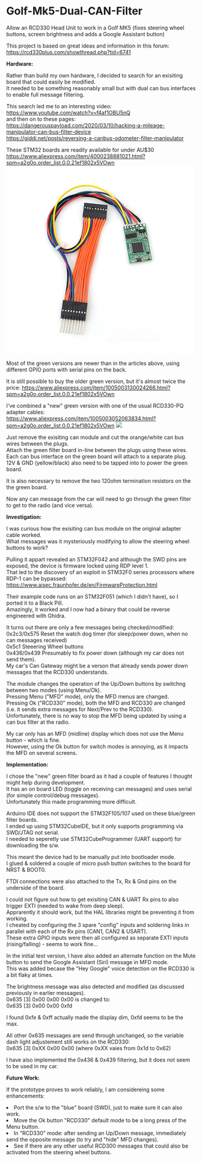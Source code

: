 # Golf-Mk5-Dual-CAN-Filter
Allow an RCD330 Head Unit to work in a Golf MK5 (fixes steering wheel buttons, screen brightness and adds a Google Assistant button)

This project is based on great ideas and information in this forum:<BR>
https://rcd330plus.com/showthread.php?tid=6741

**Hardware:**

Rather than build my own hardware, I decided to search for an exisiting board that could easily be modified.<BR>
It needed to be something reasonably small but with dual can bus interfaces to enable full message filtering.

This search led me to an interesting video:<BR>
 https://www.youtube.com/watch?v=f4af1OBU5nQ<BR>
and then on to these pages:<BR>
 https://dangerouspayload.com/2020/03/10/hacking-a-mileage-manipulator-can-bus-filter-device<BR>
 https://giddi.net/posts/reversing-a-canbus-odometer-filter-manipulator

These STM32 boards are readily available for under AU$30<BR>
  https://www.aliexpress.com/item/4000238881021.html?spm=a2g0o.order_list.0.0.21ef1802x5VOwn<BR>
<IMG SRC="png/Dual CAN Filter - small.png">
	
Most of the green versions are newer than in the articles above, using different GPIO ports with serial pins on the back.

It is still possible to buy the older green version, but it's almost twice the price:
  https://www.aliexpress.com/item/1005003130024266.html?spm=a2g0o.order_list.0.0.21ef1802x5VOwn

I've combined a "new" green version with one of the usual RCD330-PQ adapter cables:<BR>
  https://www.aliexpress.com/item/1005003052063834.html?spm=a2g0o.order_list.0.0.21ef1802x5VOwn
<IMG SRC="RCD330 CAN Adapter - small.png">
	
Just remove the exisiting can module and cut the orange/white can bus wires between the plugs.<BR>
Attach the green filter board in-line between the plugs using these wires.<BR>
Each can bus interface on the green board will attach to a separate plug.<BR>
12V & GND (yellow/black) also need to be tapped into to power the green board.<BR>

It is also necessary to remove the two 120ohm termination resistors on the the green board.

Now any can message from the car will need to go through the green filter to get to the radio (and vice versa).


**Investigation:**

I was curious how the exisiting can bus module on the original adapter cable worked.<BR>
What messages was it mysteriously modifying to allow the steering wheel buttons to work?

Pulling it appart revealed an STM32F042 and although the SWD pins are exposed, the device is firmware locked using RDP level 1.<BR>
That led to the discovery of an exploit in STM32F0 series processors where RDP-1 can be bypassed:<BR>
https://www.aisec.fraunhofer.de/en/FirmwareProtection.html

Their example code runs on an STM32F051 (which I didn't have), so I ported it to a Black Pill.<BR>
Amazingly, it worked and I now had a binary that could be reverse engineered with Ghidra.

It turns out there are only a few messages being checked/modified:<BR>
0x2c3/0x575	Reset the watch dog timer (for sleep/power down, when no can messages received)<BR>
0x5c1		Steeering Wheel buttons<BR>
0x436/0x439	Presumably to fix power down (although my car does not send them).<BR>
		My car's Can Gateway might be a verson that already sends power down messages that the RCD330 understands.

The module changes the operation of the Up/Down buttons by switchng between two modes (using Menu/Ok).<BR>
Pressing Menu ("MFD" mode), only the MFD menus are changed.<BR>
Pressing Ok ("RCD330" mode), both the MFD and RCD330 are changed (i.e. it sends extra messages for Next/Prev to the RCD330).<BR>
Unfortunately, there is no way to stop the MFD being updated by using a can bus filter at the radio.

My car only has an MFD (midline) display which does not use the Menu button - which is fine.<BR>
However, using the Ok button for switch modes is annoying, as it impacts the MFD on several screens.<BR>


**Implementation:**

I chose the "new" green filter board as it had a couple of features I thought might help during development.<BR>
It has an on board LED (toggle on receiving can messages) and uses serial (for simple control/debug messages).<BR>
Unfortunately this made programming more difficult.<BR>

Arduino IDE does not support the STM32F105/107 used on these blue/green filter boards.<BR>
I ended up using STM32CubeIDE, but it only supports programming via SWD/JTAG not serial.<BR>
I needed to seperetly use STM32CubeProgrammer (UART support) for downloading the s/w.<BR>

This meant the device had to be manually put into bootloader mode.<BR>
I glued & soldered a couple of micro push button switches to the board for NRST & BOOT0.<BR>

FTDI connections were also attached to the Tx, Rx & Gnd pins on the underside of the board.<BR>

I could not figure out how to get exisiting CAN & UART Rx pins to also trigger EXTI (needed to wake from deep sleep).<BR>
Apprarently it should work, but the HAL libraries might be preventing it from working.<BR>
I cheated by configuring the 3 spare "config" inputs and soldering links in parallel with each of the Rx pins (CAN1, CAN2 & USART).<BR>
These extra GPIO inputs were then all configured as separate EXTI inputs (rising/falling) - seems to work fine...

In the initial test version, I have also added an alternate function on the Mute button to send the Google Assistant (Siri) message in MFD mode.<BR>
This was added becase the "Hey Google" voice detection on the RCD330 is a bit flaky at times.

The brightness message was also detected and modified (as discussed previously in earlier messages).<BR>
0x635 [3] 0x00 0x00 0x00 is changed to:<BR>
0x635 [3] 0x00 0x00 0xfd<BR>

I found 0xfe & 0xff actually made the display dim, 0xfd seems to be the max.

All other 0x635 messages are send through unchanged, so the variable dash light adjustement still works on the RCD330:<BR>
0x635 [3] 0xXX 0x00 0x00 (where 0xXX vaies from 0x1d to 0x62)<BR>

I have also implemented the 0x436 & 0x439 filtering, but it does not seem to be used in my car.


**Future Work:**

If the prototype proves to work reliably, I am considereing some enhancements:

<li>Port the s/w to the "blue" board (SWD), just to make sure it can also work.
<li>Move the Ok button "RCD330" default mode to be a long press of the Menu button.
<li>In "RCD330" mode: after sending an Up/Down message, immediately send the opposite message (to try and "hide" MFD changes).
<li>See if there are any other useful RCD300 messages that could also be activated from the steering wheel buttons.

